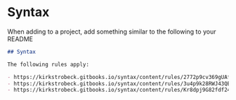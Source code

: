 # Syntax

When adding to a project, add something similar to the following to your README

```md
## Syntax

The following rules apply:

- https://kirkstrobeck.gitbooks.io/syntax/content/rules/2772p9cv369gUAfND2h3.html
- https://kirkstrobeck.gitbooks.io/syntax/content/rules/3u4p9k28RWJ43QEG26A3.html
- https://kirkstrobeck.gitbooks.io/syntax/content/rules/Kr8dpj9G82fdf24rnF6f.html
```
